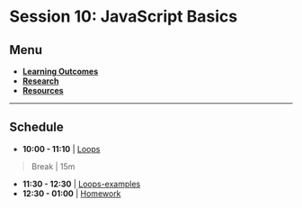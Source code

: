# Session 10: JavaScript Basics

## Menu

- **[Learning Outcomes](./learning-outcomes.md)**
- **[Research](./research-topics.md)**
- **[Resources](./resources.md)**

---

## Schedule

- **10:00 - 11:10** | [Loops](./loop.md)

> Break | 15m

- **11:30 - 12:30** | [Loops-examples](./loop.md/#examples)
- **12:30 - 01:00** | [Homework](./homework.md)
